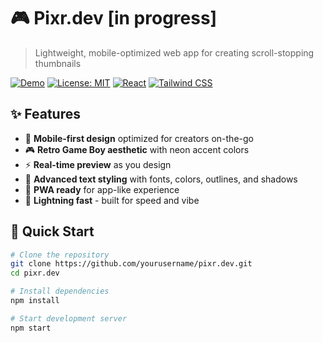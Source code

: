 # 🎮 Pixr.dev [in progress]

> Lightweight, mobile-optimized web app for creating scroll-stopping thumbnails

[![Demo](https://img.shields.io/badge/demo-live-brightgreen)](https://pixr.dev)
[![License: MIT](https://img.shields.io/badge/License-MIT-yellow.svg)](https://opensource.org/licenses/MIT)
[![React](https://img.shields.io/badge/React-18.2.0-blue)](https://reactjs.org/)
[![Tailwind CSS](https://img.shields.io/badge/Tailwind_CSS-3.3.0-38B2AC)](https://tailwindcss.com/)

## ✨ Features

- 🎯 **Mobile-first design** optimized for creators on-the-go
- 🎮 **Retro Game Boy aesthetic** with neon accent colors
- ⚡ **Real-time preview** as you design
- 🎨 **Advanced text styling** with fonts, colors, outlines, and shadows
- 📱 **PWA ready** for app-like experience
- 🚀 **Lightning fast** - built for speed and vibe

## 🚀 Quick Start

```bash
# Clone the repository
git clone https://github.com/yourusername/pixr.dev.git
cd pixr.dev

# Install dependencies
npm install

# Start development server
npm start

